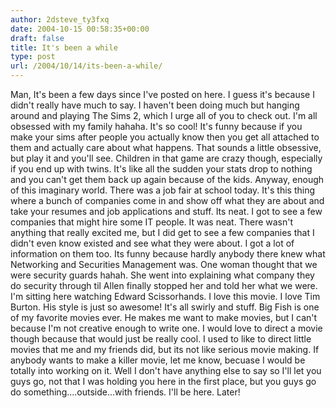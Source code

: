 ```yaml
---
author: 2dsteve_ty3fxq
date: 2004-10-15 00:58:35+00:00
draft: false
title: It's been a while
type: post
url: /2004/10/14/its-been-a-while/
---
```


Man, It's been a few days since I've posted on here. I guess it's because I didn't really have much to say. I haven't been doing much but hanging around and playing The Sims 2, which I urge all of you to check out. I'm all obsessed with my family hahaha. It's so cool! It's funny because if you make your sims after people you actually know then you get all attached to them and actually care about what happens. That sounds a little obsessive, but play it and you'll see. Children in that game are crazy though, especially if you end up with twins. It's like all the sudden your stats drop to nothing and you can't get them back up again because of the kids. Anyway, enough of this imaginary world.
There was a job fair at school today. It's this thing where a bunch of companies come in and show off what they are about and take  your resumes and job applications and stuff. Its neat. I got to see a few companies that might hire some IT people. It was neat. There wasn't anything that really excited me, but I did get to see a few companies that I didn't even know existed and see what they were about. I got a lot of information on them too. Its funny because hardly anybody there knew what Networking and Securities Management was. One woman thought that we were security guards hahah. She went into explaining what company they do security through til Allen finally stopped her and told her what we were.
I'm sitting here watching Edward Scissorhands. I love this movie. I love Tim Burton. His style is just so awesome! It's all swirly and stuff. Big Fish is one of my favorite movies ever. He makes me want to make movies, but I can't because I'm not creative enough to write one. I would love to direct a movie though because that would just be really cool. I used to like to direct little movies that me and my friends did, but its not like serious movie making. If anybody wants to make a killer movie, let me know,  becuase I would be totally into working on it. Well I don't have anything else to say so I'll let you guys go, not that I was holding you here in the first place, but you guys go do something....outside...with friends. I'll be here. Later!

